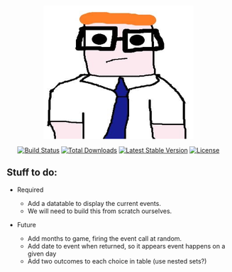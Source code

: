 <p align="center"><a target="_blank"><img src="public/images/assistant.jpg" height="300" width="338"></a></p>

<p align="center">
<a href="https://travis-ci.org/laravel/framework"><img src="https://travis-ci.org/laravel/framework.svg" alt="Build Status"></a>
<a href="https://packagist.org/packages/laravel/framework"><img src="https://poser.pugx.org/laravel/framework/d/total.svg" alt="Total Downloads"></a>
<a href="https://packagist.org/packages/laravel/framework"><img src="https://poser.pugx.org/laravel/framework/v/stable.svg" alt="Latest Stable Version"></a>
<a href="https://packagist.org/packages/laravel/framework"><img src="https://poser.pugx.org/laravel/framework/license.svg" alt="License"></a>
</p>

## Stuff to do:
- Required
    - Add a datatable to display the current events.
    - We will need to build this from scratch ourselves.
     
- Future
    - Add months to game, firing the event call at random.
    - Add date to event when returned, so it appears event happens on a given day
    - Add two outcomes to each choice in table (use nested sets?)

